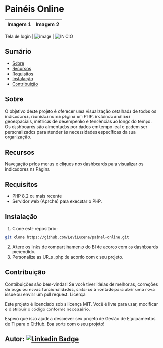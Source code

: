 # Painéis Online

| Imagem 1 | Imagem 2 |
| ---------| ---------|
Tela de login
| ![image](https://github.com/LeviLucena/painel-online/assets/34045910/70823141-df4b-4a7b-b0a9-f54417731967) | ![INICIO](https://github.com/LeviLucena/painel-online/assets/34045910/be97bead-8a4b-4bc5-8103-0e51fde6f84f)


## Sumário

- [Sobre](#sobre)
- [Recursos](#recursos)
- [Requisitos](#requisitos)
- [Instalação](#instalação)
- [Contribuição](#contribuição)

## Sobre

O objetivo deste projeto é oferecer uma visualização detalhada de todos os indicadores, reunidos numa página em PHP, incluindo análises geoespaciais, métricas de desempenho e tendências ao longo do tempo. Os dashboards são alimentados por dados em tempo real e podem ser personalizados para atender às necessidades específicas da sua organização.

## Recursos

Navegação pelos menus e cliques nos dashboards para visualizar os indicadores na Página.

## Requisitos

- PHP 8.2 ou mais recente
- Servidor web (Apache) para executar o PHP.

## Instalação

1. Clone este repositório:

```bash
git clone https://github.com/LeviLucena/painel-online.git
```

2. Altere os links de compartilhamento do BI de acordo com os dashboards pretendido.
3. Personalize as URLs .php de acordo com o seu projeto.

## Contribuição

Contribuições são bem-vindas! Se você tiver ideias de melhorias, correções de bugs ou novas funcionalidades, sinta-se à vontade para abrir uma nova issue ou enviar um pull request.
Licença

Este projeto é licenciado sob a licença MIT. Você é livre para usar, modificar e distribuir o código conforme necessário.

Espero que isso ajude a descrever seu projeto de Gestão de Equipamentos de TI para o GitHub. Boa sorte com o seu projeto!

## Autor: [![Linkedin Badge](https://img.shields.io/badge/-LinkedIn-blue?style=flat-square&logo=Linkedin&logoColor=white&link=https://www.linkedin.com/in/levilucena/)](https://www.linkedin.com/in/levilucena/)

